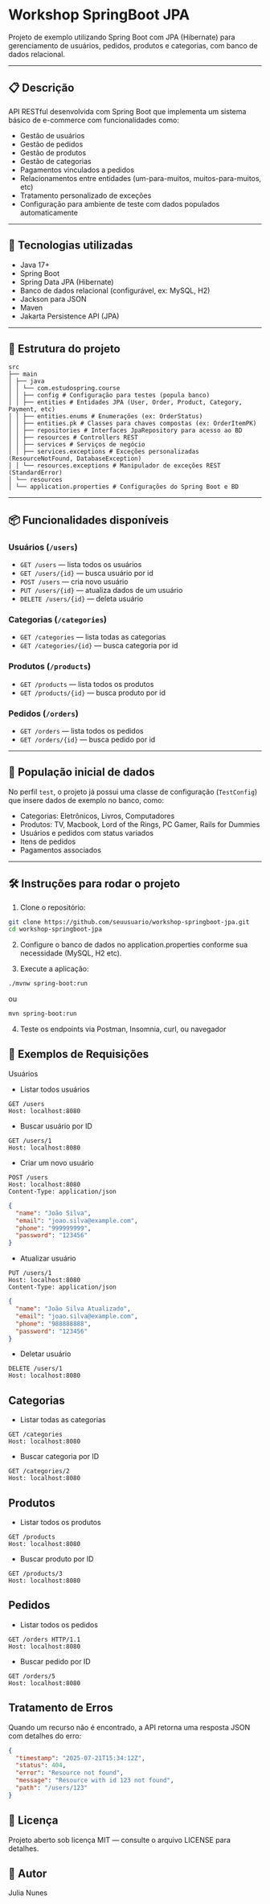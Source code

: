 # Workshop SpringBoot JPA

Projeto de exemplo utilizando Spring Boot com JPA (Hibernate) para gerenciamento de usuários, pedidos, produtos e categorias, com banco de dados relacional.

---

## 📋 Descrição

API RESTful desenvolvida com Spring Boot que implementa um sistema básico de e-commerce com funcionalidades como:

- Gestão de usuários  
- Gestão de pedidos  
- Gestão de produtos  
- Gestão de categorias  
- Pagamentos vinculados a pedidos  
- Relacionamentos entre entidades (um-para-muitos, muitos-para-muitos, etc)  
- Tratamento personalizado de exceções  
- Configuração para ambiente de teste com dados populados automaticamente  

---

## 🚀 Tecnologias utilizadas

- Java 17+  
- Spring Boot  
- Spring Data JPA (Hibernate)  
- Banco de dados relacional (configurável, ex: MySQL, H2)  
- Jackson para JSON  
- Maven  
- Jakarta Persistence API (JPA)  

---

## 📂 Estrutura do projeto
``` text
src
├── main
│ ├── java
│ │ └── com.estudospring.course
│ │ ├── config # Configuração para testes (popula banco)
│ │ ├── entities # Entidades JPA (User, Order, Product, Category, Payment, etc)
│ │ ├── entities.enums # Enumerações (ex: OrderStatus)
│ │ ├── entities.pk # Classes para chaves compostas (ex: OrderItemPK)
│ │ ├── repositories # Interfaces JpaRepository para acesso ao BD
│ │ ├── resources # Controllers REST
│ │ ├── services # Serviços de negócio
│ │ ├── services.exceptions # Exceções personalizadas (ResourceNotFound, DatabaseException)
│ │ └── resources.exceptions # Manipulador de exceções REST (StandardError)
│ └── resources
│ └── application.properties # Configurações do Spring Boot e BD
```

---

## 📦 Funcionalidades disponíveis

### Usuários (`/users`)

- `GET /users` — lista todos os usuários  
- `GET /users/{id}` — busca usuário por id  
- `POST /users` — cria novo usuário  
- `PUT /users/{id}` — atualiza dados de um usuário  
- `DELETE /users/{id}` — deleta usuário  

### Categorias (`/categories`)

- `GET /categories` — lista todas as categorias  
- `GET /categories/{id}` — busca categoria por id  

### Produtos (`/products`)

- `GET /products` — lista todos os produtos  
- `GET /products/{id}` — busca produto por id  

### Pedidos (`/orders`)

- `GET /orders` — lista todos os pedidos  
- `GET /orders/{id}` — busca pedido por id  

---

## 💾 População inicial de dados

No perfil `test`, o projeto já possui uma classe de configuração (`TestConfig`) que insere dados de exemplo no banco, como:

- Categorias: Eletrônicos, Livros, Computadores  
- Produtos: TV, Macbook, Lord of the Rings, PC Gamer, Rails for Dummies  
- Usuários e pedidos com status variados  
- Itens de pedidos  
- Pagamentos associados  

---

## 🛠️ Instruções para rodar o projeto

1. Clone o repositório:

```bash
git clone https://github.com/seuusuario/workshop-springboot-jpa.git
cd workshop-springboot-jpa
```

2. Configure o banco de dados no application.properties conforme sua necessidade (MySQL, H2 etc).

3. Execute a aplicação:

```bash
./mvnw spring-boot:run
```

ou

```bash
mvn spring-boot:run
```

4. Teste os endpoints via Postman, Insomnia, curl, ou navegador

## 🔧 Exemplos de Requisições
Usuários
- Listar todos usuários
```http
GET /users
Host: localhost:8080
```
- Buscar usuário por ID
```http
GET /users/1 
Host: localhost:8080
```
- Criar um novo usuário
```http
POST /users 
Host: localhost:8080
Content-Type: application/json
```
```json
{
  "name": "João Silva",
  "email": "joao.silva@example.com",
  "phone": "999999999",
  "password": "123456"
}
```
- Atualizar usuário
```http
PUT /users/1 
Host: localhost:8080
Content-Type: application/json
```
```json
{
  "name": "João Silva Atualizado",
  "email": "joao.silva@example.com",
  "phone": "988888888",
  "password": "123456"
}
```
- Deletar usuário
```http
DELETE /users/1 
Host: localhost:8080
```
## Categorias 

- Listar todas as categorias

```http
GET /categories 
Host: localhost:8080
```

- Buscar categoria por ID

```http
GET /categories/2 
Host: localhost:8080
```

## Produtos

- Listar todos os produtos
```http
GET /products 
Host: localhost:8080
```
- Buscar produto por ID

```http
GET /products/3 
Host: localhost:8080
```

## Pedidos

- Listar todos os pedidos
```http
GET /orders HTTP/1.1
Host: localhost:8080
```

- Buscar pedido por ID

```http
GET /orders/5 
Host: localhost:8080
```
## Tratamento de Erros

Quando um recurso não é encontrado, a API retorna uma resposta JSON com detalhes do erro:

```json
{
  "timestamp": "2025-07-21T15:34:12Z",
  "status": 404,
  "error": "Resource not found",
  "message": "Resource with id 123 not found",
  "path": "/users/123"
}
```

## 📄 Licença

Projeto aberto sob licença MIT — consulte o arquivo LICENSE para detalhes.

## 👤 Autor

Julia Nunes


